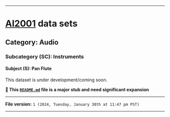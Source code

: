 
***

# [AI2001](https://github.com/seanpm2001/AI2001/) data sets

## Category: Audio

### Subcategory (SC): Instruments

#### Subject (S): Pan Flute

This dataset is under development/coming soon.

**🌱️ This [`README.md`](/README.md) file is a major stub and need significant expansion**

***

**File version:** `1 (2024, Tuesday, January 30th at 11:47 pm PST)`

***
